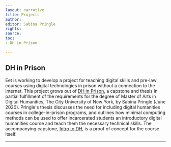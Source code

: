 ```yaml
---
layout: narrative
title: Projects
author:
editor: Sabina Pringle
rights:
source:
toc:
- DH in Prison

---
```


## DH in Prison

Eet is working to develop a project for teaching digital skills and pre-law courses using digital technologies in prison without a connection to the internet. This project grows out of [DH in Prison](https://binipringle.github.io/dh-in-prison/), a capstone and thesis in partial fulfillment of the requirements for the degree of Master of Arts in Digital Humanities, The City University of New York, by Sabina Pringle (June 2020). Pringle's thesis discusses the need for including digital humanities courses in college-in-prison programs, and outlines how minimal computing methods can be used to offer incarcerated students an introductory digital humanities course and teach them the necessary technical skills. The accompanying capstone, [Intro to DH](https://binipringle.github.io/intro-to-dh/), is a proof of concept for the course itself.

---
